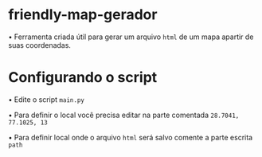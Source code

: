 # friendly-map-gerador

• Ferramenta criada útil para gerar um arquivo `html` de um mapa apartir de suas coordenadas.

# Configurando o script

• Edite o script `main.py`

• Para definir o local você precisa editar na parte comentada `28.7041, 77.1025, 13`

• Para definir local onde o arquivo `html` será salvo comente a parte escrita `path`
